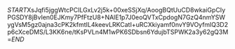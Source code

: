 $START$XsJqfi5jggWtcPCILGxLv2j5k+00xeSSjXq/AoogBQtUuCD8wkaiGpCIyPGSDY8jBvIen0EJKmy7PfFtzU8+NAlE1p7J0eoQVTxCpdogN7GzQ4nmYSWygVsM5gz0ajna3cPK2kfmtIL4keevLRKCatI+uRCXkiyamf0nvY9VOyfmlQ3D2p6cXceDMS/L3KK6ne/tKsPVLn4M1wPK6SDbsn6YdujbTSPWK2a3y62gQ3M=$END$